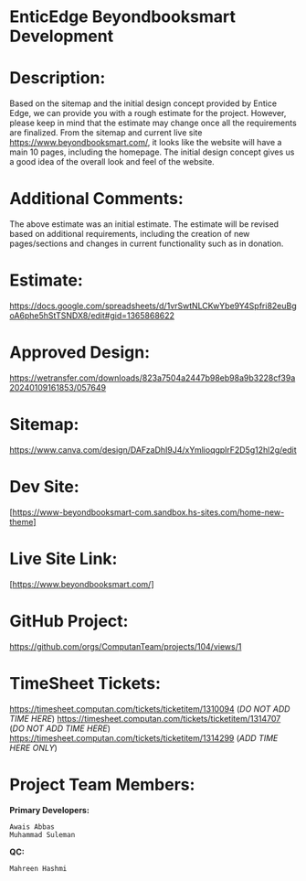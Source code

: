 # EnticEdge Beyondbooksmart Development

# **Description:**

Based on the sitemap and the initial design concept provided by Entice Edge, we can provide you with a rough estimate for the project. However, please keep in mind that the estimate may change once all the requirements are finalized. From the sitemap and current live site https://www.beyondbooksmart.com/, it looks like the website will have a main 10 pages, including the homepage. The initial design concept gives us a good idea of the overall look and feel of the website.

# **Additional Comments:**

The above estimate was an initial estimate. The estimate will be revised based on additional requirements, including the creation of new pages/sections and changes in current functionality such as in donation.

# **Estimate:**

https://docs.google.com/spreadsheets/d/1vrSwtNLCKwYbe9Y4Spfri82euBgoA6phe5hStTSNDX8/edit#gid=1365868622

# **Approved Design:**

https://wetransfer.com/downloads/823a7504a2447b98eb98a9b3228cf39a20240109161853/057649

# **Sitemap:**

https://www.canva.com/design/DAFzaDhI9J4/xYmlioqgplrF2D5g12hl2g/edit

# **Dev Site:**

[https://www-beyondbooksmart-com.sandbox.hs-sites.com/home-new-theme]

# **Live Site Link:**

[https://www.beyondbooksmart.com/]

# **GitHub Project:**

https://github.com/orgs/ComputanTeam/projects/104/views/1

# **TimeSheet Tickets:**

https://timesheet.computan.com/tickets/ticketitem/1310094 (*DO NOT ADD TIME HERE*)
https://timesheet.computan.com/tickets/ticketitem/1314707 (*DO NOT ADD TIME HERE*)
https://timesheet.computan.com/tickets/ticketitem/1314299 (*ADD TIME HERE ONLY*)

# **Project Team Members:**

**Primary Developers:**

	Awais Abbas
	Muhammad Suleman

**QC:**

	Mahreen Hashmi

